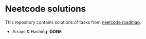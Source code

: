 # Neetcode solutions

This repository contains solutions of tasks from [neetcode roadmap](https://neetcode.io/roadmap).

- Arrays & Hashing: **DONE**
